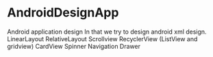 # AndroidDesignApp
Android application design
In that we try to design android xml design.
    LinearLayout
    RelativeLayout
    Scrollview
    RecyclerView (ListView and gridview)
    CardView
    Spinner
    Navigation Drawer

